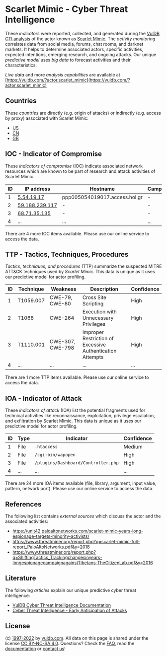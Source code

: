 # Scarlet Mimic - Cyber Threat Intelligence

These _indicators_ were reported, collected, and generated during the [VulDB CTI analysis](https://vuldb.com/?kb.cti) of the actor known as [Scarlet Mimic](https://vuldb.com/?actor.scarlet_mimic). The _activity monitoring_ correlates data from social media, forums, chat rooms, and darknet markets. It helps to determine associated actors, specific activities, expected intentions, emerging research, and ongoing attacks. Our unique _predictive model_ uses _big data_ to forecast activities and their characteristics.

_Live data_ and more _analysis capabilities_ are available at [https://vuldb.com/?actor.scarlet_mimic](https://vuldb.com/?actor.scarlet_mimic)

## Countries

These _countries_ are directly (e.g. origin of attacks) or indirectly (e.g. access by proxy) associated with Scarlet Mimic:

* [US](https://vuldb.com/?country.us)
* [CN](https://vuldb.com/?country.cn)
* [GB](https://vuldb.com/?country.gb)

## IOC - Indicator of Compromise

These _indicators of compromise_ (IOC) indicate associated network resources which are known to be part of research and attack activities of Scarlet Mimic.

ID | IP address | Hostname | Campaign | Confidence
-- | ---------- | -------- | -------- | ----------
1 | [5.54.19.17](https://vuldb.com/?ip.5.54.19.17) | ppp005054019017.access.hol.gr | - | High
2 | [59.188.239.117](https://vuldb.com/?ip.59.188.239.117) | - | - | High
3 | [68.71.35.135](https://vuldb.com/?ip.68.71.35.135) | - | - | High
4 | ... | ... | ... | ...

There are 4 more IOC items available. Please use our online service to access the data.

## TTP - Tactics, Techniques, Procedures

_Tactics, techniques, and procedures_ (TTP) summarize the suspected MITRE ATT&CK techniques used by _Scarlet Mimic_. This data is unique as it uses our predictive model for actor profiling.

ID | Technique | Weakness | Description | Confidence
-- | --------- | -------- | ----------- | ----------
1 | T1059.007 | CWE-79, CWE-80 | Cross Site Scripting | High
2 | T1068 | CWE-264 | Execution with Unnecessary Privileges | High
3 | T1110.001 | CWE-307, CWE-798 | Improper Restriction of Excessive Authentication Attempts | High
4 | ... | ... | ... | ...

There are 1 more TTP items available. Please use our online service to access the data.

## IOA - Indicator of Attack

These _indicators of attack_ (IOA) list the potential fragments used for technical activities like reconnaissance, exploitation, privilege escalation, and exfiltration by Scarlet Mimic. This data is unique as it uses our predictive model for actor profiling.

ID | Type | Indicator | Confidence
-- | ---- | --------- | ----------
1 | File | `.htaccess` | Medium
2 | File | `/cgi-bin/wapopen` | High
3 | File | `/plugins/Dashboard/Controller.php` | High
4 | ... | ... | ...

There are 24 more IOA items available (file, library, argument, input value, pattern, network port). Please use our online service to access the data.

## References

The following list contains _external sources_ which discuss the actor and the associated activities:

* https://unit42.paloaltonetworks.com/scarlet-mimic-years-long-espionage-targets-minority-activists/
* https://www.threatminer.org/report.php?q=scarlet-mimic-full-report_PaloAltoNetworks.pdf&y=2018
* https://www.threatminer.org/report.php?q=ShiftingTactics_Trackingchangesinyears-longespionagecampaignagainstTibetans-TheCitizenLab.pdf&y=2016

## Literature

The following _articles_ explain our unique predictive cyber threat intelligence:

* [VulDB Cyber Threat Intelligence Documentation](https://vuldb.com/?kb.cti)
* [Cyber Threat Intelligence - Early Anticipation of Attacks](https://www.scip.ch/en/?labs.20201022)

## License

(c) [1997-2022](https://vuldb.com/?kb.changelog) by [vuldb.com](https://vuldb.com/?kb.about). All data on this page is shared under the license [CC BY-NC-SA 4.0](https://creativecommons.org/licenses/by-nc-sa/4.0/). Questions? Check the [FAQ](https://vuldb.com/?kb.faq), read the [documentation](https://vuldb.com/?kb) or [contact us](https://vuldb.com/?contact)!
